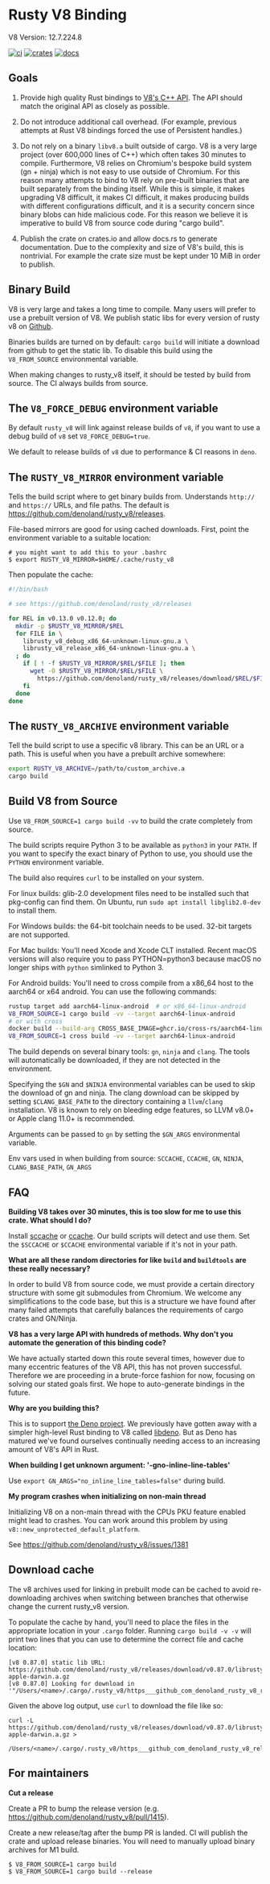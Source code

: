 # Rusty V8 Binding

V8 Version: 12.7.224.8

[![ci](https://github.com/denoland/rusty_v8/workflows/ci/badge.svg?branch=main)](https://github.com/denoland/rusty_v8/actions)
[![crates](https://img.shields.io/crates/v/v8.svg)](https://crates.io/crates/v8)
[![docs](https://docs.rs/v8/badge.svg)](https://docs.rs/v8)

## Goals

1. Provide high quality Rust bindings to
   [V8's C++ API](https://cs.chromium.org/chromium/src/v8/include/v8.h). The API
   should match the original API as closely as possible.

2. Do not introduce additional call overhead. (For example, previous attempts at
   Rust V8 bindings forced the use of Persistent handles.)

3. Do not rely on a binary `libv8.a` built outside of cargo. V8 is a very large
   project (over 600,000 lines of C++) which often takes 30 minutes to compile.
   Furthermore, V8 relies on Chromium's bespoke build system (gn + ninja) which
   is not easy to use outside of Chromium. For this reason many attempts to bind
   to V8 rely on pre-built binaries that are built separately from the binding
   itself. While this is simple, it makes upgrading V8 difficult, it makes CI
   difficult, it makes producing builds with different configurations difficult,
   and it is a security concern since binary blobs can hide malicious code. For
   this reason we believe it is imperative to build V8 from source code during
   "cargo build".

4. Publish the crate on crates.io and allow docs.rs to generate documentation.
   Due to the complexity and size of V8's build, this is nontrivial. For example
   the crate size must be kept under 10 MiB in order to publish.

## Binary Build

V8 is very large and takes a long time to compile. Many users will prefer to use
a prebuilt version of V8. We publish static libs for every version of rusty v8
on [Github](https://github.com/denoland/rusty_v8/releases).

Binaries builds are turned on by default: `cargo build` will initiate a download
from github to get the static lib. To disable this build using the
`V8_FROM_SOURCE` environmental variable.

When making changes to rusty_v8 itself, it should be tested by build from
source. The CI always builds from source.

## The `V8_FORCE_DEBUG` environment variable

By default `rusty_v8` will link against release builds of `v8`, if you want to
use a debug build of `v8` set `V8_FORCE_DEBUG=true`.

We default to release builds of `v8` due to performance & CI reasons in `deno`.

## The `RUSTY_V8_MIRROR` environment variable

Tells the build script where to get binary builds from. Understands `http://`
and `https://` URLs, and file paths. The default is
https://github.com/denoland/rusty_v8/releases.

File-based mirrors are good for using cached downloads. First, point the
environment variable to a suitable location:

    # you might want to add this to your .bashrc
    $ export RUSTY_V8_MIRROR=$HOME/.cache/rusty_v8

Then populate the cache:

```bash
#!/bin/bash

# see https://github.com/denoland/rusty_v8/releases

for REL in v0.13.0 v0.12.0; do
  mkdir -p $RUSTY_V8_MIRROR/$REL
  for FILE in \
    librusty_v8_debug_x86_64-unknown-linux-gnu.a \
    librusty_v8_release_x86_64-unknown-linux-gnu.a \
  ; do
    if [ ! -f $RUSTY_V8_MIRROR/$REL/$FILE ]; then
      wget -O $RUSTY_V8_MIRROR/$REL/$FILE \
        https://github.com/denoland/rusty_v8/releases/download/$REL/$FILE
    fi
  done
done
```

## The `RUSTY_V8_ARCHIVE` environment variable

Tell the build script to use a specific v8 library. This can be an URL or a
path. This is useful when you have a prebuilt archive somewhere:

```bash
export RUSTY_V8_ARCHIVE=/path/to/custom_archive.a
cargo build
```

## Build V8 from Source

Use `V8_FROM_SOURCE=1 cargo build -vv` to build the crate completely from
source.

The build scripts require Python 3 to be available as `python3` in your `PATH`.
If you want to specify the exact binary of Python to use, you should use the
`PYTHON` environment variable.

The build also requires `curl` to be installed on your system.

For linux builds: glib-2.0 development files need to be installed such that
pkg-config can find them. On Ubuntu, run `sudo apt install libglib2.0-dev` to
install them.

For Windows builds: the 64-bit toolchain needs to be used. 32-bit targets are
not supported.

For Mac builds: You'll need Xcode and Xcode CLT installed. Recent macOS versions
will also require you to pass PYTHON=python3 because macOS no longer ships with
`python` simlinked to Python 3.

For Android builds: You'll need to cross compile from a x86_64 host to the aarch64 or x64 android. You can use the following commands:
```bash
rustup target add aarch64-linux-android  # or x86_64-linux-android
V8_FROM_SOURCE=1 cargo build -vv --target aarch64-linux-android
# or with cross
docker build --build-arg CROSS_BASE_IMAGE=ghcr.io/cross-rs/aarch64-linux-android:0.2.5 -t cross-rusty_v8:aarch64-linux-android .
V8_FROM_SOURCE=1 cross build -vv --target aarch64-linux-android
```

The build depends on several binary tools: `gn`, `ninja` and `clang`. The tools
will automatically be downloaded, if they are not detected in the environment.

Specifying the `$GN` and `$NINJA` environmental variables can be used to skip
the download of gn and ninja. The clang download can be skipped by setting
`$CLANG_BASE_PATH` to the directory containing a `llvm`/`clang` installation. V8
is known to rely on bleeding edge features, so LLVM v8.0+ or Apple clang 11.0+
is recommended.

Arguments can be passed to `gn` by setting the `$GN_ARGS` environmental
variable.

Env vars used in when building from source: `SCCACHE`, `CCACHE`, `GN`, `NINJA`,
`CLANG_BASE_PATH`, `GN_ARGS`

## FAQ

**Building V8 takes over 30 minutes, this is too slow for me to use this crate.
What should I do?**

Install [sccache](https://github.com/mozilla/sccache) or
[ccache](https://ccache.dev/). Our build scripts will detect and use them. Set
the `$SCCACHE` or `$CCACHE` environmental variable if it's not in your path.

**What are all these random directories for like `build` and `buildtools` are
these really necessary?**

In order to build V8 from source code, we must provide a certain directory
structure with some git submodules from Chromium. We welcome any simplifications
to the code base, but this is a structure we have found after many failed
attempts that carefully balances the requirements of cargo crates and GN/Ninja.

**V8 has a very large API with hundreds of methods. Why don't you automate the
generation of this binding code?**

We have actually started down this route several times, however due to many
eccentric features of the V8 API, this has not proven successful. Therefore we
are proceeding in a brute-force fashion for now, focusing on solving our stated
goals first. We hope to auto-generate bindings in the future.

**Why are you building this?**

This is to support [the Deno project](https://deno.land/). We previously have
gotten away with a simpler high-level Rust binding to V8 called
[libdeno](https://github.com/denoland/deno/tree/32937251315493ef2c3b42dd29340e8a34501aa4/core/libdeno).
But as Deno has matured we've found ourselves continually needing access to an
increasing amount of V8's API in Rust.

**When building I get unknown argument: '-gno-inline-line-tables'**

Use `export GN_ARGS="no_inline_line_tables=false"` during build.

**My program crashes when initializing on non-main thread**

Initializing V8 on a non-main thread with the CPUs PKU feature enabled might
lead to crashes. You can work around this problem by using
`v8::new_unprotected_default_platform`.

See https://github.com/denoland/rusty_v8/issues/1381

## Download cache

The v8 archives used for linking in prebuilt mode can be cached to avoid
re-downloading archives when switching between branches that otherwise change
the current rusty_v8 version.

To populate the cache by hand, you'll need to place the files in the appropriate
location in your `.cargo` folder. Running `cargo build -v -v` will print two
lines that you can use to determine the correct file and cache location:

```
[v8 0.87.0] static lib URL: https://github.com/denoland/rusty_v8/releases/download/v0.87.0/librusty_v8_release_aarch64-apple-darwin.a.gz
[v8 0.87.0] Looking for download in '"/Users/<name>/.cargo/.rusty_v8/https___github_com_denoland_rusty_v8_releases_download_v0_87_0_librusty_v8_release_aarch64_apple_darwin_a_gz"'
```

Given the above log output, use `curl` to download the file like so:

```
curl -L https://github.com/denoland/rusty_v8/releases/download/v0.87.0/librusty_v8_release_aarch64-apple-darwin.a.gz >
  /Users/<name>/.cargo/.rusty_v8/https___github_com_denoland_rusty_v8_releases_download_v0_87_0_librusty_v8_release_aarch64_apple_darwin_a_gz
```

## For maintainers

**Cut a release**

Create a PR to bump the release version (e.g.
https://github.com/denoland/rusty_v8/pull/1415).

Create a new release/tag after the bump PR is landed. CI will publish the crate
and upload release binaries. You will need to manually upload binary archives
for M1 build.

```
$ V8_FROM_SOURCE=1 cargo build
$ V8_FROM_SOURCE=1 cargo build --release
```
